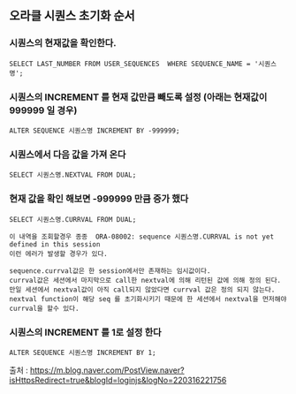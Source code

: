## 오라클 시퀀스 초기화 순서


### 시퀀스의 현재값을 확인한다.

```
SELECT LAST_NUMBER FROM USER_SEQUENCES  WHERE SEQUENCE_NAME = '시퀀스명';
```


### 시퀀스의 INCREMENT 를 현재 값만큼 빼도록 설정 (아래는 현재값이 999999 일 경우)

```
ALTER SEQUENCE 시퀀스명 INCREMENT BY -999999;
```

### 시퀀스에서 다음 값을 가져 온다

```
SELECT 시퀀스명.NEXTVAL FROM DUAL;
```

### 현재 값을 확인 해보면 -999999 만큼 증가 했다

```
SELECT 시퀀스명.CURRVAL FROM DUAL;
```

```
이 내역을 조회할경우 종종  ORA-08002: sequence 시퀀스명.CURRVAL is not yet defined in this session
이런 에러가 발생할 경우가 있다.

sequence.currval값은 한 session에서만 존재하는 임시값이다.
currval값은 세션에서 마지막으로 call한 nextval에 의해 리턴된 값에 의해 정의 된다.
만일 세션에서 nextval값이 아직 call되지 않았다면 currval 값은 정의 되지 않는다.
nextval function이 해당 seq 를 초기화시키기 때문에 한 세션에서 nextval을 먼저해야 currval을 할수 있다.
```
### 시퀀스의 INCREMENT 를 1로 설정 한다

```
ALTER SEQUENCE 시퀀스명 INCREMENT BY 1;
```

출처 : https://m.blog.naver.com/PostView.naver?isHttpsRedirect=true&blogId=loginjs&logNo=220316221756
